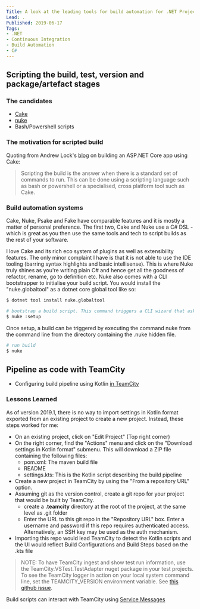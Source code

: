 ```yaml
---
Title: A look at the leading tools for build automation for .NET Projects
Lead: .
Published: 2019-06-17
Tags: 
- .NET 
- Continuous Integration
- Build Automation
- C#
---
```



## Scripting the build, test, version and package/artefact stages

### The candidates
- [Cake](https://cakebuild.net)
- [nuke](https://www.nuke.build)
- Bash/Powershell scripts

### The motivation for scripted build
Quoting from Andrew Lock's [blog](https://andrewlock.net/building-asp-net-core-apps-using-cake-in-docker/) on building an ASP.NET Core app using Cake:
> Scripting the build is the answer when there is a standard set of commands to run. This can be done using a scripting language such as bash or powershell or a specialised, cross platform tool such as Cake.

### Build automation systems
Cake, Nuke, Psake and Fake have comparable features and it is mostly a matter of personal preference. The first two, Cake and Nuke use a C# DSL - which is great as you then use the same tools and tech to script builds as the rest of your software.

I love Cake and its rich eco system of plugins as well as extensibility features. The only minor complaint I have is that it is not able to use the IDE tooling (barring syntax highlights and basic intellisense).
This is where Nuke truly shines as you're writing plain C# and hence get all the goodness of refactor, rename, go to definition etc. Nuke also comes with a CLI bootstrapper to initialise your build script. You would install the "nuke.globaltool" as a dotnet core global tool like so:

```bash
$ dotnet tool install nuke.globaltool

# bootstrap a build script. This command triggers a CLI wizard that asks a bunch of questions and emits a C# console app project containing the build script
$ nuke :setup
```

Once setup, a build can be triggered by executing the command nuke from the command line from the directory containing the .nuke hidden file.

```bash
# run build
$ nuke
```

## Pipeline as code with TeamCity

- Configuring build pipeline using Kotlin [in TeamCity](https://blog.jetbrains.com/teamcity/2019/03/configuration-as-code-part-1-getting-started-with-kotlin-dsl/)

### Lessons Learned
As of version 2019.1, there is no way to import settings in Kotlin format exported from an existing project to create a new project. Instead, these steps worked for me:
- On an existing project, click on "Edit Project" (Top right corner)
- On the right corner, find the "Actions" menu and click on the "Download settings in Kotlin format" submenu. This will download a ZIP file containing the following files:
    - pom.xml: The maven build file
    - README
    - settings.kts: This is the Kotlin script describing the build pipeline
- Create a new project in TeamCity by using the "From a repository URL" option. 
- Assuming git as the version control, create a git repo for your project that would be built by TeamCity. 
    - create a **.teamcity** directory at the root of the project, at the same level as .git folder
    - Enter the URL to this git repo in the "Repository URL" box. Enter a username and password if this repo requires authenticated access. Alternatively, an SSH key may be used as the auth mechanism.
- Importing this repo would lead TeamCity to detect the Kotlin scripts and the UI would reflect Build Configurations and Build Steps based on the .kts file

> NOTE: To have TeamCity ingest and show test run information, use the TeamCity.VSTest.TestAdapter nuget package in your test projects. To see the TeamCity logger in action on your local system command line, set the TEAMCITY_VERSION environment variable. See [this github issue](https://github.com/JetBrains/TeamCity.VSTest.TestAdapter/issues/33).

Build scripts can interact with TeamCity using [Service Messages](https://www.jetbrains.com/help/teamcity/build-script-interaction-with-teamcity.html#BuildScriptInteractionwithTeamCity-ServiceMessages)